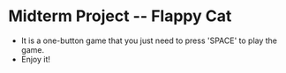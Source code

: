 # Midterm Project -- Flappy Cat
 - It is a one-button game that you just need to press 'SPACE' to play the game.
 - Enjoy it!
